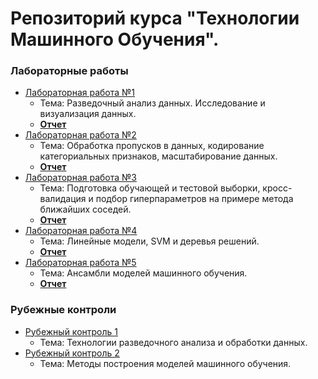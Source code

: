 # Репозиторий курса "Технологии Машинного Обучения".
### Лабораторные работы
 - [Лабораторная работа №1](https://nbviewer.jupyter.org/github/SacrumImp/Labs_TML/blob/main/Lab%201/Лабораторная%20работа%20№1.ipynb) 
 	- Тема: Разведочный анализ данных. Исследование и визуализация данных. 
	- [**Отчет**](https://github.com/SacrumImp/Labs_TML/blob/main/Lab%201/Лабораторная%20работа%20№1.pdf)
- [Лабораторная работа №2](https://nbviewer.jupyter.org/github/SacrumImp/Labs_TML/blob/main/Lab%202/Лабораторная%20работа%20№2.ipynb)
 	- Тема: Обработка пропусков в данных, кодирование категориальных признаков, масштабирование данных.
	- [**Отчет**](https://github.com/SacrumImp/Labs_TML/blob/main/Lab%202/Лабораторная%20работа%20№2.pdf)
- [Лабораторная работа №3](https://nbviewer.jupyter.org/github/SacrumImp/Labs_TML/blob/main/Lab%203/Лабораторная%20работа%20№3.ipynb)
	- Тема: Подготовка обучающей и тестовой выборки, кросс-валидация и подбор гиперпараметров на примере метода ближайших соседей.
	- [**Отчет**](https://github.com/SacrumImp/Labs_TML/blob/main/Lab%203/Лабораторная%20работа%20№3.pdf)
- [Лабораторная работа №4](https://nbviewer.jupyter.org/github/SacrumImp/Labs_TML/blob/main/Lab%204/Лабораторная%20работа%20№4.ipynb)
	- Тема: Линейные модели, SVM и деревья решений.
	- [**Отчет**](https://github.com/SacrumImp/Labs_TML/blob/main/Lab%204/Лабораторная%20работа%20№4.pdf)
- [Лабораторная работа №5](https://nbviewer.jupyter.org/github/SacrumImp/Labs_TML/blob/main/Lab%205/Лабораторная%20работа%20№5.ipynb)
	- Тема: Ансамбли моделей машинного обучения.
	- [**Отчет**](https://github.com/SacrumImp/Labs_TML/blob/main/Lab%205/Лабораторная%20работа%20№5.pdf)
### Рубежные контроли
- [Рубежный контроль 1](https://nbviewer.jupyter.org/github/SacrumImp/Labs_TML/blob/main/RK1/Рубежный%20контроль%20№1.ipynb)
	- Тема: Технологии разведочного анализа и обработки данных.
- [Рубежный контроль 2](https://nbviewer.jupyter.org/github/SacrumImp/Labs_TML/blob/main/RK2/Рубежный%20контроль%20№2.ipynb)
	- Тема: Методы построения моделей машинного обучения.
